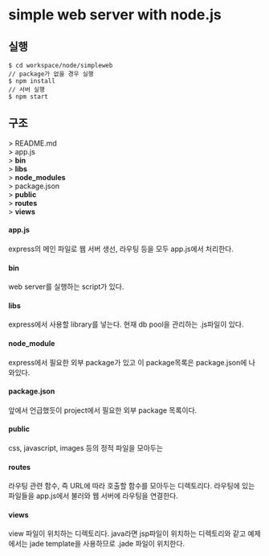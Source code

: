 # simple web server with node.js
## 실행
```
$ cd workspace/node/simpleweb
// package가 없을 경우 실행
$ npm install
// 서버 실행
$ npm start
```

## 구조
\> README.md  
\> app.js  
\> __bin__  
\> __libs__  
\> __node_modules__  
\> package.json  
\> __public__  
\> __routes__  
\> __views__  

#### app.js
express의 메인 파일로 웹 서버 생선, 라우팅 등을 모두 app.js에서 처리한다.
#### bin
web server를 실행하는 script가 있다.
#### libs
express에서 사용할 library를 넣는다. 현재 db pool을 관리하는 .js파일이 있다.
#### node_module
express에서 필요한 외부 package가 있고 이 package목록은 package.json에 나와있다.
#### package.json
앞에서 언급했듯이 project에서 필요한 외부 package 목록이다.
#### public
css, javascript, images 등의 정적 파일을 모아두는 
#### routes
라우팅 관련 함수, 즉 URL에 따라 호출할 함수를 모아두는 디렉토리다. 라우팅에 있는 파일들을 app.js에서 불러와 웹 서버에 라우팅을 연결한다.
#### views
view 파일이 위치하는 디렉토리다. java라면 jsp파일이 위치하는 디렉토리와 같고 예제에서는 jade template을 사용하므로 .jade 파일이 위치한다.
